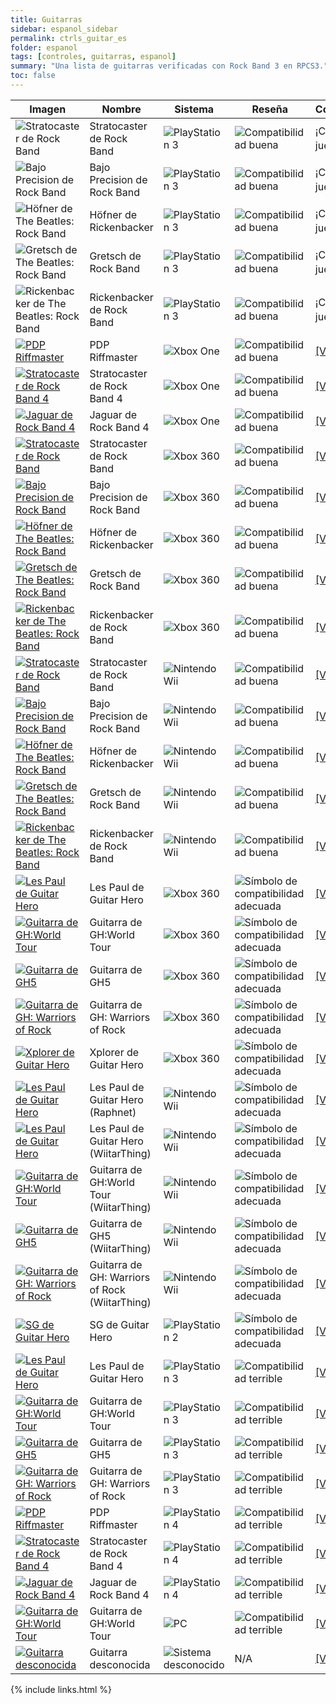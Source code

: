 ```yaml
---
title: Guitarras
sidebar: espanol_sidebar
permalink: ctrls_guitar_es
folder: espanol
tags: [controles, guitarras, espanol]
summary: "Una lista de guitarras verificadas con Rock Band 3 en RPCS3."
toc: false
---
```


| Imagen | Nombre | Sistema | Reseña | Configuración |
|--|--|--|--|--|
|![Stratocaster de Rock Band](https://carlmylo.github.io/rb3-pc/images/instruments/list/gtrrb2.png) | Stratocaster de Rock Band | ![PlayStation 3](https://carlmylo.github.io/rb3-pc/images/instruments/plat/ps3.png) | ![Compatibilidad buena](https://carlmylo.github.io/rb3-pc/images/instruments/compat/great.png) | ¡Conecta y juega!<sup>a |
|![Bajo Precision de Rock Band](https://carlmylo.github.io/rb3-pc/images/instruments/list/gtrpbass.png) | Bajo Precision de Rock Band | ![PlayStation 3](https://carlmylo.github.io/rb3-pc/images/instruments/plat/ps3.png) | ![Compatibilidad buena](https://carlmylo.github.io/rb3-pc/images/instruments/compat/great.png) | ¡Conecta y juega!<sup>a |
|![Höfner de The Beatles: Rock Band](https://carlmylo.github.io/rb3-pc/images/instruments/list/gtrhof.png) | Höfner de Rickenbacker | ![PlayStation 3](https://carlmylo.github.io/rb3-pc/images/instruments/plat/ps3.png) | ![Compatibilidad buena](https://carlmylo.github.io/rb3-pc/images/instruments/compat/great.png) | ¡Conecta y juega!<sup>a |
|![Gretsch de The Beatles: Rock Band](https://carlmylo.github.io/rb3-pc/images/instruments/list/gtrgret.png) | Gretsch de Rock Band | ![PlayStation 3](https://carlmylo.github.io/rb3-pc/images/instruments/plat/ps3.png) | ![Compatibilidad buena](https://carlmylo.github.io/rb3-pc/images/instruments/compat/great.png) | ¡Conecta y juega!<sup>a |
|![Rickenbacker de The Beatles: Rock Band](https://carlmylo.github.io/rb3-pc/images/instruments/list/gtrrick.png) | Rickenbacker de Rock Band | ![PlayStation 3](https://carlmylo.github.io/rb3-pc/images/instruments/plat/ps3.png) | ![Compatibilidad buena](https://carlmylo.github.io/rb3-pc/images/instruments/compat/great.png) | ¡Conecta y juega!<sup>a |
|[![PDP Riffmaster](https://carlmylo.github.io/rb3-pc/images/instruments/list/gtrriff.png)](https://carlmylo.github.io/rb3-pc/ctrls_rb4gtr_xbox_es "PDP Riffmaster") | PDP Riffmaster | ![Xbox One](https://carlmylo.github.io/rb3-pc/images/instruments/plat/xbx.png) | ![Compatibilidad buena](https://carlmylo.github.io/rb3-pc/images/instruments/compat/great.png) |[[VER MAS]](https://carlmylo.github.io/rb3-pc/ctrls_rb4gtr_xbox_es) |
|[![Stratocaster de Rock Band 4](https://carlmylo.github.io/rb3-pc/images/instruments/list/gtrrb4.png)](https://carlmylo.github.io/rb3-pc/ctrls_rb4gtr_xbox_es "Stratocaster de Rock Band") | Stratocaster de Rock Band 4 | ![Xbox One](https://carlmylo.github.io/rb3-pc/images/instruments/plat/xbx.png) | ![Compatibilidad buena](https://carlmylo.github.io/rb3-pc/images/instruments/compat/great.png) |[[VER MAS]](https://carlmylo.github.io/rb3-pc/ctrls_rb4gtr_xbox_es) |
|[![Jaguar de Rock Band 4](https://carlmylo.github.io/rb3-pc/images/instruments/list/gtrjag.png)](https://carlmylo.github.io/rb3-pc/ctrls_rb4gtr_xbox_es "Jaguar de Rock Band") | Jaguar de Rock Band 4 | ![Xbox One](https://carlmylo.github.io/rb3-pc/images/instruments/plat/xbx.png) | ![Compatibilidad buena](https://carlmylo.github.io/rb3-pc/images/instruments/compat/great.png) |[[VER MAS]](https://carlmylo.github.io/rb3-pc/ctrls_rb4gtr_xbox_es) |
|[![Stratocaster de Rock Band](https://carlmylo.github.io/rb3-pc/images/instruments/list/gtrrb2.png)](https://carlmylo.github.io/rb3-pc/ctrls_rbgtr_360_es "Guitarras de Rock Band para Xbox 360") | Stratocaster de Rock Band | ![Xbox 360](https://carlmylo.github.io/rb3-pc/images/instruments/plat/360.png) | ![Compatibilidad buena](https://carlmylo.github.io/rb3-pc/images/instruments/compat/great.png) |[[VER MAS]](https://carlmylo.github.io/rb3-pc/ctrls_rbgtr_360_es) |
|[![Bajo Precision de Rock Band](https://carlmylo.github.io/rb3-pc/images/instruments/list/gtrpbass.png)](https://carlmylo.github.io/rb3-pc/ctrls_rbgtr_360_es "Guitarras de Rock Band para Xbox 360") | Bajo Precision de Rock Band | ![Xbox 360](https://carlmylo.github.io/rb3-pc/images/instruments/plat/360.png) | ![Compatibilidad buena](https://carlmylo.github.io/rb3-pc/images/instruments/compat/great.png) |[[VER MAS]](https://carlmylo.github.io/rb3-pc/ctrls_rbgtr_360_es) |
|[![Höfner de The Beatles: Rock Band](https://carlmylo.github.io/rb3-pc/images/instruments/list/gtrhof.png)](https://carlmylo.github.io/rb3-pc/ctrls_rbgtr_360_es "Guitarras de Rock Band para Xbox 360") | Höfner de Rickenbacker | ![Xbox 360](https://carlmylo.github.io/rb3-pc/images/instruments/plat/360.png) | ![Compatibilidad buena](https://carlmylo.github.io/rb3-pc/images/instruments/compat/great.png) |[[VER MAS]](https://carlmylo.github.io/rb3-pc/ctrls_rbgtr_360_es) |
|[![Gretsch de The Beatles: Rock Band](https://carlmylo.github.io/rb3-pc/images/instruments/list/gtrgret.png)](https://carlmylo.github.io/rb3-pc/ctrls_rbgtr_360_es "Guitarras de Rock Band para Xbox 360") | Gretsch de Rock Band | ![Xbox 360](https://carlmylo.github.io/rb3-pc/images/instruments/plat/360.png) | ![Compatibilidad buena](https://carlmylo.github.io/rb3-pc/images/instruments/compat/great.png) |[[VER MAS]](https://carlmylo.github.io/rb3-pc/ctrls_rbgtr_360_es) |
|[![Rickenbacker de The Beatles: Rock Band](https://carlmylo.github.io/rb3-pc/images/instruments/list/gtrrick.png)](https://carlmylo.github.io/rb3-pc/ctrls_rbgtr_360_es "Guitarras de Rock Band para Xbox 360") | Rickenbacker de Rock Band | ![Xbox 360](https://carlmylo.github.io/rb3-pc/images/instruments/plat/360.png) | ![Compatibilidad buena](https://carlmylo.github.io/rb3-pc/images/instruments/compat/great.png) |[[VER MAS]](https://carlmylo.github.io/rb3-pc/ctrls_rbgtr_360_es) |
|[![Stratocaster de Rock Band](https://carlmylo.github.io/rb3-pc/images/instruments/list/gtrrb2.png)](https://carlmylo.github.io/rb3-pc/ctrls_rbgtr_wii_es "Guitarras de Rock Band para Nintendo Wii") | Stratocaster de Rock Band | ![Nintendo Wii](https://carlmylo.github.io/rb3-pc/images/instruments/plat/wii.png) | ![Compatibilidad buena](https://carlmylo.github.io/rb3-pc/images/instruments/compat/great.png) |[[VER MAS]](https://carlmylo.github.io/rb3-pc/ctrls_rbgtr_wii_es) |
|[![Bajo Precision de Rock Band](https://carlmylo.github.io/rb3-pc/images/instruments/list/gtrpbass.png)](https://carlmylo.github.io/rb3-pc/ctrls_rbgtr_wii_es "Guitarras de Rock Band para Nintendo Wii") | Bajo Precision de Rock Band | ![Nintendo Wii](https://carlmylo.github.io/rb3-pc/images/instruments/plat/wii.png) | ![Compatibilidad buena](https://carlmylo.github.io/rb3-pc/images/instruments/compat/great.png) |[[VER MAS]](https://carlmylo.github.io/rb3-pc/ctrls_rbgtr_wii_es) |
|[![Höfner de The Beatles: Rock Band](https://carlmylo.github.io/rb3-pc/images/instruments/list/gtrhof.png)](https://carlmylo.github.io/rb3-pc/ctrls_rbgtr_wii_es "Guitarras de Rock Band para Nintendo Wii") | Höfner de Rickenbacker | ![Nintendo Wii](https://carlmylo.github.io/rb3-pc/images/instruments/plat/wii.png) | ![Compatibilidad buena](https://carlmylo.github.io/rb3-pc/images/instruments/compat/great.png) |[[VER MAS]](https://carlmylo.github.io/rb3-pc/ctrls_rbgtr_wii_es) |
|[![Gretsch de The Beatles: Rock Band](https://carlmylo.github.io/rb3-pc/images/instruments/list/gtrgret.png)](https://carlmylo.github.io/rb3-pc/ctrls_rbgtr_wii_es "Guitarras de Rock Band para Nintendo Wii") | Gretsch de Rock Band | ![Nintendo Wii](https://carlmylo.github.io/rb3-pc/images/instruments/plat/wii.png) | ![Compatibilidad buena](https://carlmylo.github.io/rb3-pc/images/instruments/compat/great.png) |[[VER MAS]](https://carlmylo.github.io/rb3-pc/ctrls_rbgtr_wii_es) |
|[![Rickenbacker de The Beatles: Rock Band](https://carlmylo.github.io/rb3-pc/images/instruments/list/gtrrick.png)](https://carlmylo.github.io/rb3-pc/ctrls_rbgtr_wii_es "Guitarras de Rock Band para Nintendo Wii") | Rickenbacker de Rock Band | ![Nintendo Wii](https://carlmylo.github.io/rb3-pc/images/instruments/plat/wii.png) | ![Compatibilidad buena](https://carlmylo.github.io/rb3-pc/images/instruments/compat/great.png) |[[VER MAS]](https://carlmylo.github.io/rb3-pc/ctrls_rbgtr_wii_es) |
|[![Les Paul de Guitar Hero](https://carlmylo.github.io/rb3-pc/images/instruments/list/gtrlp.png)](https://carlmylo.github.io/rb3-pc/ctrls_ghgtr_360_es "Les Paul de Guitar Hero") | Les Paul de Guitar Hero | ![Xbox 360](https://carlmylo.github.io/rb3-pc/images/instruments/plat/360.png) | ![Símbolo de compatibilidad adecuada](https://carlmylo.github.io/rb3-pc/images/instruments/compat/okay.png) |[[VER MAS]](https://carlmylo.github.io/rb3-pc/ctrls_ghlpgtr_360) |
|[![Guitarra de GH:World Tour](https://carlmylo.github.io/rb3-pc/images/instruments/list/gtrwt.png)](https://carlmylo.github.io/rb3-pc/ctrls_ghgtr_360_es "Genericaster de Guitar Hero") | Guitarra de GH:World Tour | ![Xbox 360](https://carlmylo.github.io/rb3-pc/images/instruments/plat/360.png) | ![Símbolo de compatibilidad adecuada](https://carlmylo.github.io/rb3-pc/images/instruments/compat/okay.png) |[[VER MAS]](https://carlmylo.github.io/rb3-pc/ctrls_ghgtr_360_es) |
|[![Guitarra de GH5](https://carlmylo.github.io/rb3-pc/images/instruments/list/gtrgh5.png)](https://carlmylo.github.io/rb3-pc/ctrls_ghgtr_360_es "Genericaster de Guitar Hero") | Guitarra de GH5 | ![Xbox 360](https://carlmylo.github.io/rb3-pc/images/instruments/plat/360.png) | ![Símbolo de compatibilidad adecuada](https://carlmylo.github.io/rb3-pc/images/instruments/compat/okay.png) |[[VER MAS]](https://carlmylo.github.io/rb3-pc/ctrls_ghgtr_360_es) |
|[![Guitarra de GH: Warriors of Rock](https://carlmylo.github.io/rb3-pc/images/instruments/list/gtrwor.png)](https://carlmylo.github.io/rb3-pc/ctrls_ghgtr_360_es "Genericaster de Guitar Hero") | Guitarra de GH: Warriors of Rock | ![Xbox 360](https://carlmylo.github.io/rb3-pc/images/instruments/plat/360.png) | ![Símbolo de compatibilidad adecuada](https://carlmylo.github.io/rb3-pc/images/instruments/compat/okay.png) |[[VER MAS]](https://carlmylo.github.io/rb3-pc/ctrls_ghgtr_360_es) |
|[![Xplorer de Guitar Hero](https://carlmylo.github.io/rb3-pc/images/instruments/list/gtrxpl.png)](https://carlmylo.github.io/rb3-pc/ctrls_ghxpgtr_360 "Xplorer de Guitar Hero") | Xplorer de Guitar Hero | ![Xbox 360](https://carlmylo.github.io/rb3-pc/images/instruments/plat/360.png) | ![Símbolo de compatibilidad adecuada](https://carlmylo.github.io/rb3-pc/images/instruments/compat/okay.png) |[[VER MAS]](https://carlmylo.github.io/rb3-pc/ctrls_ghxpgtr_360) |
|[![Les Paul de Guitar Hero](https://carlmylo.github.io/rb3-pc/images/instruments/list/gtrlpwii.png)](https://carlmylo.github.io/rb3-pc/ctrls_ghlpgtr_wii "Les Paul de Guitar Hero") | Les Paul de Guitar Hero (Raphnet) | ![Nintendo Wii](https://carlmylo.github.io/rb3-pc/images/instruments/plat/wii.png) | ![Símbolo de compatibilidad adecuada](https://carlmylo.github.io/rb3-pc/images/instruments/compat/okay.png) |[[VER MAS]](https://carlmylo.github.io/rb3-pc/ctrls_ghlpgtr_wii) |
|[![Les Paul de Guitar Hero](https://carlmylo.github.io/rb3-pc/images/instruments/list/gtrlpwii.png)](https://carlmylo.github.io/rb3-pc/ctrls_ghwtr_wii_es "Les Paul de Guitar Hero") | Les Paul de Guitar Hero (WiitarThing) | ![Nintendo Wii](https://carlmylo.github.io/rb3-pc/images/instruments/plat/wii.png) | ![Símbolo de compatibilidad adecuada](https://carlmylo.github.io/rb3-pc/images/instruments/compat/okay.png) |[[VER MAS]](https://carlmylo.github.io/rb3-pc/ctrls_ghwtr_wii_es) |
|[![Guitarra de GH:World Tour](https://carlmylo.github.io/rb3-pc/images/instruments/list/gtrwtwii.png)](https://carlmylo.github.io/rb3-pc/ctrls_ghwtr_wii_es "Genericaster de Guitar Hero") | Guitarra de GH:World Tour (WiitarThing) | ![Nintendo Wii](https://carlmylo.github.io/rb3-pc/images/instruments/plat/wii.png) | ![Símbolo de compatibilidad adecuada](https://carlmylo.github.io/rb3-pc/images/instruments/compat/okay.png) |[[VER MAS]](https://carlmylo.github.io/rb3-pc/ctrls_ghwtr_wii_es) |
|[![Guitarra de GH5](https://carlmylo.github.io/rb3-pc/images/instruments/list/gtrgh5wii.png)](https://carlmylo.github.io/rb3-pc/ctrls_ghwtr_wii_es "Genericaster de Guitar Hero") | Guitarra de GH5 (WiitarThing) | ![Nintendo Wii](https://carlmylo.github.io/rb3-pc/images/instruments/plat/wii.png) | ![Símbolo de compatibilidad adecuada](https://carlmylo.github.io/rb3-pc/images/instruments/compat/okay.png) |[[VER MAS]](https://carlmylo.github.io/rb3-pc/ctrls_ghwtr_wii_es) |
|[![Guitarra de GH: Warriors of Rock](https://carlmylo.github.io/rb3-pc/images/instruments/list/gtrworwii.png)](https://carlmylo.github.io/rb3-pc/ctrls_ghwtr_wii_es "Genericaster de Guitar Hero") | Guitarra de GH: Warriors of Rock (WiitarThing) | ![Nintendo Wii](https://carlmylo.github.io/rb3-pc/images/instruments/plat/wii.png) | ![Símbolo de compatibilidad adecuada](https://carlmylo.github.io/rb3-pc/images/instruments/compat/okay.png) |[[VER MAS]](https://carlmylo.github.io/rb3-pc/ctrls_ghwtr_wii_es) |
|[![SG de Guitar Hero](https://carlmylo.github.io/rb3-pc/images/instruments/list/gtrsg.png)](https://carlmylo.github.io/rb3-pc/ctrls_ghsggtr_ps2_es "SG de Guitar Hero") | SG de Guitar Hero | ![PlayStation 2](https://carlmylo.github.io/rb3-pc/images/instruments/plat/ps2.png) | ![Símbolo de compatibilidad adecuada](https://carlmylo.github.io/rb3-pc/images/instruments/compat/okay.png) |[[VER MAS]](https://carlmylo.github.io/rb3-pc/ctrls_ghsggtr_ps2_es) |
|[![Les Paul de Guitar Hero](https://carlmylo.github.io/rb3-pc/images/instruments/list/gtrlp.png)](https://carlmylo.github.io/rb3-pc/ctrls_ghlpgtr_ps3 "Les Paul de Guitar Hero") | Les Paul de Guitar Hero | ![PlayStation 3](https://carlmylo.github.io/rb3-pc/images/instruments/plat/ps3.png) | ![Compatibilidad terrible](https://carlmylo.github.io/rb3-pc/images/instruments/compat/bad.png) |[[VER MAS]](https://carlmylo.github.io/rb3-pc/ctrls_ghlpgtr_ps3) |
|[![Guitarra de GH:World Tour](https://carlmylo.github.io/rb3-pc/images/instruments/list/gtrwt.png)](https://carlmylo.github.io/rb3-pc/ctrls_ghwtgtr_ps3_es "Genericaster de Guitar Hero") | Guitarra de GH:World Tour | ![PlayStation 3](https://carlmylo.github.io/rb3-pc/images/instruments/plat/ps3.png) | ![Compatibilidad terrible](https://carlmylo.github.io/rb3-pc/images/instruments/compat/bad.png) |[[VER MAS]](https://carlmylo.github.io/rb3-pc/ctrls_ghwtgtr_ps3_es) |
|[![Guitarra de GH5](https://carlmylo.github.io/rb3-pc/images/instruments/list/gtrgh5.png)](https://carlmylo.github.io/rb3-pc/ctrls_ghwtgtr_ps3_es "Genericaster de Guitar Hero") | Guitarra de GH5 | ![PlayStation 3](https://carlmylo.github.io/rb3-pc/images/instruments/plat/ps3.png) | ![Compatibilidad terrible](https://carlmylo.github.io/rb3-pc/images/instruments/compat/bad.png) |[[VER MAS]](https://carlmylo.github.io/rb3-pc/ctrls_ghwtgtr_ps3_es) |
|[![Guitarra de GH: Warriors of Rock](https://carlmylo.github.io/rb3-pc/images/instruments/list/gtrwor.png)](https://carlmylo.github.io/rb3-pc/ctrls_ghwtgtr_ps3_es "Genericaster de Guitar Hero") | Guitarra de GH: Warriors of Rock | ![PlayStation 3](https://carlmylo.github.io/rb3-pc/images/instruments/plat/ps3.png) | ![Compatibilidad terrible](https://carlmylo.github.io/rb3-pc/images/instruments/compat/bad.png) |[[VER MAS]](https://carlmylo.github.io/rb3-pc/ctrls_ghwtgtr_ps3_es) |
|[![PDP Riffmaster](https://carlmylo.github.io/rb3-pc/images/instruments/list/gtrriff.png)](https://carlmylo.github.io/rb3-pc/ctrls_rb4gtr_ps4_es "PDP Riffmaster") | PDP Riffmaster | ![PlayStation 4](https://carlmylo.github.io/rb3-pc/images/instruments/plat/ps4.png) | ![Compatibilidad terrible](https://carlmylo.github.io/rb3-pc/images/instruments/compat/bad.png) |[[VER MAS]](https://carlmylo.github.io/rb3-pc/ctrls_rb4gtr_ps4_es) |
|[![Stratocaster de Rock Band 4](https://carlmylo.github.io/rb3-pc/images/instruments/list/gtrrb4.png)](https://carlmylo.github.io/rb3-pc/ctrls_rb4gtr_ps4_es "Stratocaster de Rock Band") | Stratocaster de Rock Band 4 | ![PlayStation 4](https://carlmylo.github.io/rb3-pc/images/instruments/plat/ps4.png) | ![Compatibilidad terrible](https://carlmylo.github.io/rb3-pc/images/instruments/compat/bad.png) |[[VER MAS]](https://carlmylo.github.io/rb3-pc/ctrls_rb4gtr_ps4_es) |
|[![Jaguar de Rock Band 4](https://carlmylo.github.io/rb3-pc/images/instruments/list/gtrjag.png)](https://carlmylo.github.io/rb3-pc/ctrls_rb4gtr_ps4_es "Jaguar de Rock Band") | Jaguar de Rock Band 4 | ![PlayStation 4](https://carlmylo.github.io/rb3-pc/images/instruments/plat/ps4.png) | ![Compatibilidad terrible](https://carlmylo.github.io/rb3-pc/images/instruments/compat/bad.png) |[[VER MAS]](https://carlmylo.github.io/rb3-pc/ctrls_rb4gtr_ps4_es) |
|[![Guitarra de GH:World Tour](https://carlmylo.github.io/rb3-pc/images/instruments/list/gtrwt.png)](https://carlmylo.github.io/rb3-pc/ctrls_ghwtgtr_pc_es "Genericaster de Guitar Hero") | Guitarra de GH:World Tour | ![PC](https://carlmylo.github.io/rb3-pc/images/instruments/plat/pc.png) | ![Compatibilidad terrible](https://carlmylo.github.io/rb3-pc/images/instruments/compat/bad.png) |[[VER MAS]](https://carlmylo.github.io/rb3-pc/ctrls_ghwtgtr_pc_es) |
|[![Guitarra desconocida](https://carlmylo.github.io/rb3-pc/images/instruments/list/gtrmyst.png)](https://carlmylo.github.io/rb3-pc/ctrls_gtr_gen_es "Guitarra desconocida") | Guitarra desconocida | ![Sistema desconocido](https://carlmylo.github.io/rb3-pc/images/instruments/plat/myst.png) | N/A |[[VER MAS]](https://carlmylo.github.io/rb3-pc/ctrls_gtr_gen_es) |



{% include links.html %}